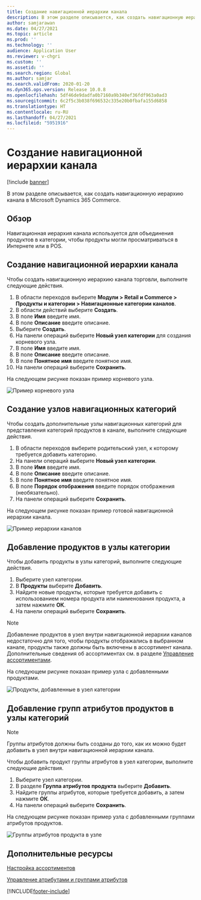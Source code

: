 ```yaml
---
title: Создание навигационной иерархии канала
description: В этом разделе описывается, как создать навигационную иерархию канала в Microsoft Dynamics 365 Commerce.
author: samjarawan
ms.date: 04/27/2021
ms.topic: article
ms.prod: ''
ms.technology: ''
audience: Application User
ms.reviewer: v-chgri
ms.custom: ''
ms.assetid: ''
ms.search.region: Global
ms.author: samjar
ms.search.validFrom: 2020-01-20
ms.dyn365.ops.version: Release 10.0.8
ms.openlocfilehash: 5df46de9dadfa0b7160a9b340ef36fdf963a0ad3
ms.sourcegitcommit: 6c2f5c3b038f696532c335e20b0fbafa155d6858
ms.translationtype: HT
ms.contentlocale: ru-RU
ms.lasthandoff: 04/27/2021
ms.locfileid: "5951916"
---
```

# <a name="create-a-channel-navigation-hierarchy"></a>Создание навигационной иерархии канала


[!include [banner](includes/banner.md)]

В этом разделе описывается, как создать навигационную иерархию канала в Microsoft Dynamics 365 Commerce.

## <a name="overview"></a>Обзор

Навигационная иерархия канала используется для объединения продуктов в категории, чтобы продукты могли просматриваться в Интернете или в POS.

## <a name="create-a-channel-navigation-hierarchy"></a>Создание навигационной иерархии канала

Чтобы создать навигационную иерархию канала торговли, выполните следующие действия.

1. В области переходов выберите **Модули \> Retail и Commerce \> Продукты и категории \> Навигационные категории каналов**.
1. В области действий выберите **Создать**.
1. В поле **Имя** введите имя.
1. В поле **Описание** введите описание.
1. Выберите **Создать**.
1. На панели операций выберите **Новый узел категории** для создания корневого узла.
1. В поле **Имя** введите имя.
1. В поле **Описание** введите описание.
1. В поле **Понятное имя** введите понятное имя.
1. На панели операций выберите **Сохранить**.

На следующем рисунке показан пример корневого узла.

![Пример корневого узла](media/create-channel-hierarchy-1.png)

## <a name="create-navigation-category-nodes"></a>Создание узлов навигационных категорий

Чтобы создать дополнительные узлы навигационных категорий для представления категорий продуктов в канале, выполните следующие действия.

1. В области переходов выберите родительский узел, к которому требуется добавить категорию.
1. На панели операций выберите **Новый узел категории**.
1. В поле **Имя** введите имя.
1. В поле **Описание** введите описание.
1. В поле **Понятное имя** введите понятное имя.
1. В поле **Порядок отображения** введите порядок отображения (необязательно).
1. На панели операций выберите **Сохранить**.

На следующем рисунке показан пример готовой навигационной иерархии канала.

![Пример иерархии каналов](media/create-channel-hierarchy-2.png)

## <a name="add-products-to-category-nodes"></a>Добавление продуктов в узлы категории

Чтобы добавить продукты в узлы категорий, выполните следующие действия.

1. Выберите узел категории.
1. В **Продукты** выберите **Добавить**.
1. Найдите новые продукты, которые требуется добавить с использованием номера продукта или наименования продукта, а затем нажмите **ОК**.
1. На панели операций выберите **Сохранить**.

> [!NOTE]
> Добавление продуктов в узел внутри навигационной иерархии каналов недостаточно для того, чтобы продукты отображались в выбранном канале, продукты также должны быть включены в ассортимент канала. Дополнительные сведения об ассортиментах см. в разделе [Управление ассортиментами](assortments.md).

На следующем рисунке показан пример узла с добавленными продуктами.

![Продукты, добавленные в узел категории](media/create-channel-hierarchy-3.png)

## <a name="add-product-attribute-groups-to-category-nodes"></a>Добавление групп атрибутов продуктов в узлы категорий

> [!NOTE]
> Группы атрибутов должны быть созданы до того, как их можно будет добавить в узел внутри навигационной иерархии канала.

Чтобы добавить продукт группы атрибутов в узел категории, выполните следующие действия.

1. Выберите узел категории.
1. В разделе **Группа атрибутов продукта** выберите **Добавить**.
1. Найдите группы атрибутов, которые требуется добавить, а затем нажмите **ОК**.
1. На панели операций выберите **Сохранить**.

На следующем рисунке показан пример узла с добавленными группами атрибутов продуктов.

![Группы атрибутов продукта в узле](media/create-channel-hierarchy-4.png)

## <a name="additional-resources"></a>Дополнительные ресурсы

[Настройка ассортиментов](set-up-assortments.md)

[Управление атрибутами и группами атрибутов](attribute-attributegroups-lifecycle.md)


[!INCLUDE[footer-include](../includes/footer-banner.md)]
